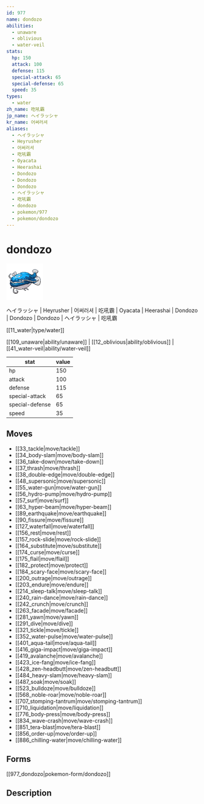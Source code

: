 ```yaml
---
id: 977
name: dondozo
abilities:
  - unaware
  - oblivious
  - water-veil
stats:
  hp: 150
  attack: 100
  defense: 115
  special-attack: 65
  special-defense: 65
  speed: 35
types:
  - water
zh_name: 吃吼霸
jp_name: ヘイラッシャ
kr_name: 어써러셔
aliases:
  - ヘイラッシャ
  - Heyrusher
  - 어써러셔
  - 吃吼霸
  - Oyacata
  - Heerashai
  - Dondozo
  - Dondozo
  - Dondozo
  - ヘイラッシャ
  - 吃吼霸
  - dondozo
  - pokemon/977
  - pokemon/dondozo
---
```

# dondozo

![](https://raw.githubusercontent.com/PokeAPI/sprites/master/sprites/pokemon/977.png)

ヘイラッシャ | Heyrusher | 어써러셔 | 吃吼霸 | Oyacata | Heerashai | Dondozo | Dondozo | Dondozo | ヘイラッシャ | 吃吼霸

[[11_water|type/water]]

[[109_unaware|ability/unaware]] | [[12_oblivious|ability/oblivious]] | [[41_water-veil|ability/water-veil]]

|stat|value|
|---|---|
|hp|150|
|attack|100|
|defense|115|
|special-attack|65|
|special-defense|65|
|speed|35|


## Moves

- [[33_tackle|move/tackle]]
- [[34_body-slam|move/body-slam]]
- [[36_take-down|move/take-down]]
- [[37_thrash|move/thrash]]
- [[38_double-edge|move/double-edge]]
- [[48_supersonic|move/supersonic]]
- [[55_water-gun|move/water-gun]]
- [[56_hydro-pump|move/hydro-pump]]
- [[57_surf|move/surf]]
- [[63_hyper-beam|move/hyper-beam]]
- [[89_earthquake|move/earthquake]]
- [[90_fissure|move/fissure]]
- [[127_waterfall|move/waterfall]]
- [[156_rest|move/rest]]
- [[157_rock-slide|move/rock-slide]]
- [[164_substitute|move/substitute]]
- [[174_curse|move/curse]]
- [[175_flail|move/flail]]
- [[182_protect|move/protect]]
- [[184_scary-face|move/scary-face]]
- [[200_outrage|move/outrage]]
- [[203_endure|move/endure]]
- [[214_sleep-talk|move/sleep-talk]]
- [[240_rain-dance|move/rain-dance]]
- [[242_crunch|move/crunch]]
- [[263_facade|move/facade]]
- [[281_yawn|move/yawn]]
- [[291_dive|move/dive]]
- [[321_tickle|move/tickle]]
- [[352_water-pulse|move/water-pulse]]
- [[401_aqua-tail|move/aqua-tail]]
- [[416_giga-impact|move/giga-impact]]
- [[419_avalanche|move/avalanche]]
- [[423_ice-fang|move/ice-fang]]
- [[428_zen-headbutt|move/zen-headbutt]]
- [[484_heavy-slam|move/heavy-slam]]
- [[487_soak|move/soak]]
- [[523_bulldoze|move/bulldoze]]
- [[568_noble-roar|move/noble-roar]]
- [[707_stomping-tantrum|move/stomping-tantrum]]
- [[710_liquidation|move/liquidation]]
- [[776_body-press|move/body-press]]
- [[834_wave-crash|move/wave-crash]]
- [[851_tera-blast|move/tera-blast]]
- [[856_order-up|move/order-up]]
- [[886_chilling-water|move/chilling-water]]

## Forms



[[977_dondozo|pokemon-form/dondozo]]

## Description



